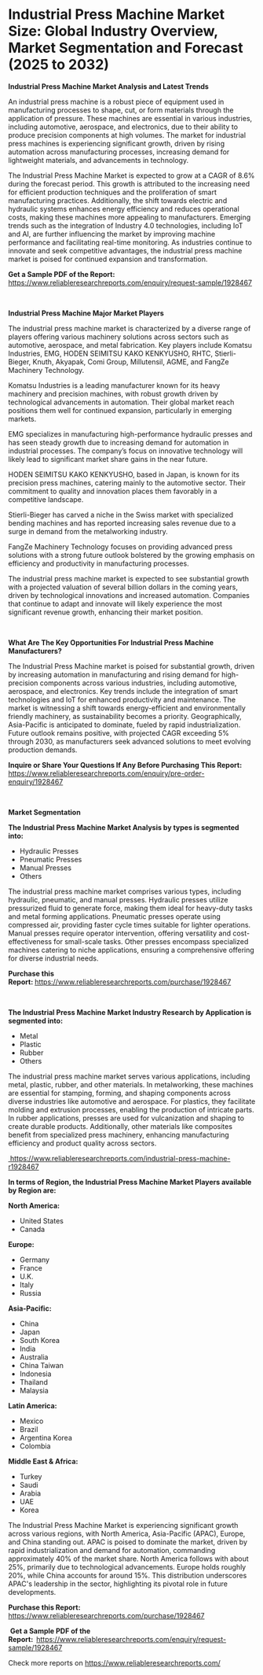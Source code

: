 <p><h1>Industrial Press Machine Market Size: Global Industry Overview, Market Segmentation and Forecast (2025 to 2032)</h1></p><p><strong>Industrial Press Machine Market Analysis and Latest Trends</strong></p>
<p><p>An industrial press machine is a robust piece of equipment used in manufacturing processes to shape, cut, or form materials through the application of pressure. These machines are essential in various industries, including automotive, aerospace, and electronics, due to their ability to produce precision components at high volumes. The market for industrial press machines is experiencing significant growth, driven by rising automation across manufacturing processes, increasing demand for lightweight materials, and advancements in technology.</p><p>The Industrial Press Machine Market is expected to grow at a CAGR of 8.6% during the forecast period. This growth is attributed to the increasing need for efficient production techniques and the proliferation of smart manufacturing practices. Additionally, the shift towards electric and hydraulic systems enhances energy efficiency and reduces operational costs, making these machines more appealing to manufacturers. Emerging trends such as the integration of Industry 4.0 technologies, including IoT and AI, are further influencing the market by improving machine performance and facilitating real-time monitoring. As industries continue to innovate and seek competitive advantages, the industrial press machine market is poised for continued expansion and transformation.</p></p>
<p><strong>Get a Sample PDF of the Report:&nbsp;</strong> <a href="https://www.reliableresearchreports.com/enquiry/request-sample/1928467?utm_campaign=2729&utm_medium=2&utm_source=Github&utm_content=ia&utm_term=10042025&utm_id=industrial-press-machine">https://www.reliableresearchreports.com/enquiry/request-sample/1928467</a></p>
<p>&nbsp;</p>
<p><strong>Industrial Press Machine Major Market Players</strong></p>
<p><p>The industrial press machine market is characterized by a diverse range of players offering various machinery solutions across sectors such as automotive, aerospace, and metal fabrication. Key players include Komatsu Industries, EMG, HODEN SEIMITSU KAKO KENKYUSHO, RHTC, Stierli-Bieger, Knuth, Akyapak, Comi Group, Millutensil, AGME, and FangZe Machinery Technology.</p><p>Komatsu Industries is a leading manufacturer known for its heavy machinery and precision machines, with robust growth driven by technological advancements in automation. Their global market reach positions them well for continued expansion, particularly in emerging markets.</p><p>EMG specializes in manufacturing high-performance hydraulic presses and has seen steady growth due to increasing demand for automation in industrial processes. The company’s focus on innovative technology will likely lead to significant market share gains in the near future.</p><p>HODEN SEIMITSU KAKO KENKYUSHO, based in Japan, is known for its precision press machines, catering mainly to the automotive sector. Their commitment to quality and innovation places them favorably in a competitive landscape.</p><p>Stierli-Bieger has carved a niche in the Swiss market with specialized bending machines and has reported increasing sales revenue due to a surge in demand from the metalworking industry. </p><p>FangZe Machinery Technology focuses on providing advanced press solutions with a strong future outlook bolstered by the growing emphasis on efficiency and productivity in manufacturing processes.</p><p>The industrial press machine market is expected to see substantial growth with a projected valuation of several billion dollars in the coming years, driven by technological innovations and increased automation. Companies that continue to adapt and innovate will likely experience the most significant revenue growth, enhancing their market position.</p></p>
<p>&nbsp;</p>
<p><strong>What Are The Key Opportunities For Industrial Press Machine Manufacturers?</strong></p>
<p><p>The Industrial Press Machine market is poised for substantial growth, driven by increasing automation in manufacturing and rising demand for high-precision components across various industries, including automotive, aerospace, and electronics. Key trends include the integration of smart technologies and IoT for enhanced productivity and maintenance. The market is witnessing a shift towards energy-efficient and environmentally friendly machinery, as sustainability becomes a priority. Geographically, Asia-Pacific is anticipated to dominate, fueled by rapid industrialization. Future outlook remains positive, with projected CAGR exceeding 5% through 2030, as manufacturers seek advanced solutions to meet evolving production demands.</p></p>
<p><strong>Inquire or Share Your Questions If Any Before Purchasing This Report:</strong> <a href="https://www.reliableresearchreports.com/enquiry/pre-order-enquiry/1928467?utm_campaign=2729&utm_medium=2&utm_source=Github&utm_content=ia&utm_term=10042025&utm_id=industrial-press-machine">https://www.reliableresearchreports.com/enquiry/pre-order-enquiry/1928467</a></p>
<p>&nbsp;</p>
<p><strong>Market Segmentation</strong></p>
<p><strong>The Industrial Press Machine Market Analysis by types is segmented into:</strong></p>
<p><ul><li>Hydraulic Presses</li><li>Pneumatic Presses</li><li>Manual Presses</li><li>Others</li></ul></p>
<p><p>The industrial press machine market comprises various types, including hydraulic, pneumatic, and manual presses. Hydraulic presses utilize pressurized fluid to generate force, making them ideal for heavy-duty tasks and metal forming applications. Pneumatic presses operate using compressed air, providing faster cycle times suitable for lighter operations. Manual presses require operator intervention, offering versatility and cost-effectiveness for small-scale tasks. Other presses encompass specialized machines catering to niche applications, ensuring a comprehensive offering for diverse industrial needs.</p></p>
<p><strong>Purchase this Report:&nbsp;</strong><a href="https://www.reliableresearchreports.com/purchase/1928467?utm_campaign=2729&utm_medium=2&utm_source=Github&utm_content=ia&utm_term=10042025&utm_id=industrial-press-machine">https://www.reliableresearchreports.com/purchase/1928467</a></p>
<p>&nbsp;</p>
<p><strong>The Industrial Press Machine Market Industry Research by Application is segmented into:</strong></p>
<p><ul><li>Metal</li><li>Plastic</li><li>Rubber</li><li>Others</li></ul></p>
<p><p>The industrial press machine market serves various applications, including metal, plastic, rubber, and other materials. In metalworking, these machines are essential for stamping, forming, and shaping components across diverse industries like automotive and aerospace. For plastics, they facilitate molding and extrusion processes, enabling the production of intricate parts. In rubber applications, presses are used for vulcanization and shaping to create durable products. Additionally, other materials like composites benefit from specialized press machinery, enhancing manufacturing efficiency and product quality across sectors.</p></p>
<p><a href="https://www.reliableresearchreports.com/industrial-press-machine-r1928467?utm_campaign=2729&utm_medium=2&utm_source=Github&utm_content=ia&utm_term=10042025&utm_id=industrial-press-machine">&nbsp;https://www.reliableresearchreports.com/industrial-press-machine-r1928467</a></p>
<p><strong>In terms of Region, the Industrial Press Machine Market Players available by Region are:</strong></p>
<p>
    <p> <strong> North America: </strong>
        <ul>
            <li>United States</li>
            <li>Canada</li>
        </ul>
        </p> 
    <p> <strong> Europe: </strong>
        <ul>
            <li>Germany</li>
            <li>France</li>
            <li>U.K.</li>
            <li>Italy</li>
            <li>Russia</li>
        </ul>
        </p> 
    <p> <strong> Asia-Pacific: </strong>
        <ul>
            <li>China</li>
            <li>Japan</li>
            <li>South Korea</li>
            <li>India</li>
            <li>Australia</li>
            <li>China Taiwan</li>
            <li>Indonesia</li>
            <li>Thailand</li>
            <li>Malaysia</li>
        </ul>
        </p> 
    <p> <strong> Latin America: </strong>
        <ul>
            <li>Mexico</li>
            <li>Brazil</li>
            <li>Argentina Korea</li>
            <li>Colombia</li>
        </ul>
        </p> 
    <p> <strong> Middle East & Africa: </strong>
        <ul>
            <li>Turkey</li>
            <li>Saudi</li>
            <li>Arabia</li>
            <li>UAE</li>
            <li>Korea</li>
        </ul>
    </p>
    </p>
<p><p>The Industrial Press Machine Market is experiencing significant growth across various regions, with North America, Asia-Pacific (APAC), Europe, and China standing out. APAC is poised to dominate the market, driven by rapid industrialization and demand for automation, commanding approximately 40% of the market share. North America follows with about 25%, primarily due to technological advancements. Europe holds roughly 20%, while China accounts for around 15%. This distribution underscores APAC's leadership in the sector, highlighting its pivotal role in future developments.</p></p>
<p><strong>Purchase this Report: </strong><a href="https://www.reliableresearchreports.com/purchase/1928467?utm_campaign=2729&utm_medium=2&utm_source=Github&utm_content=ia&utm_term=10042025&utm_id=industrial-press-machine">https://www.reliableresearchreports.com/purchase/1928467</a></p>
<p>&nbsp;<strong>Get a Sample PDF of the Report:&nbsp;&nbsp;</strong><a href="https://www.reliableresearchreports.com/enquiry/request-sample/1928467?utm_campaign=2729&utm_medium=2&utm_source=Github&utm_content=ia&utm_term=10042025&utm_id=industrial-press-machine">https://www.reliableresearchreports.com/enquiry/request-sample/1928467</a></p>
<p><strong></strong></p>
<p>Check more reports on <a href="https://www.reliableresearchreports.com/?utm_campaign=2729&utm_medium=2&utm_source=Github&utm_content=ia&utm_term=10042025&utm_id=industrial-press-machine">https://www.reliableresearchreports.com/</a></p>